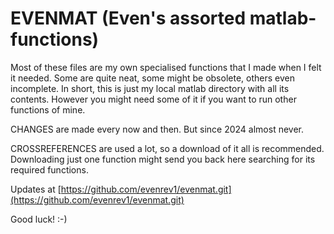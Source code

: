 # EVENMAT (Even's assorted matlab-functions)

 Most of these files are my own specialised functions that I made when
 I felt it needed. Some are quite neat, some might be obsolete, others
 even incomplete. In short, this is just my local matlab directory with
 all its contents. However you might need some of it if you want to
 run other functions of mine.

 CHANGES are made every now and then. But since 2024 almost never. 

 CROSSREFERENCES are used a lot, so a download of it all is
 recommended. Downloading just one function might send you back here
 searching for its required functions. 

 Updates at [https://github.com/evenrev1/evenmat.git](https://github.com/evenrev1/evenmat.git)
 
 Good luck! :-) 
